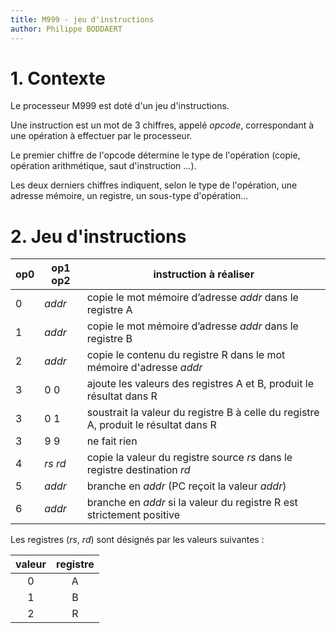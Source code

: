```yaml
---
title: M999 - jeu d'instructions
author: Philippe BODDAERT
---
```

# 1. Contexte

Le processeur M999 est doté d'un jeu d'instructions.

Une instruction est un mot de 3 chiffres, appelé _opcode_, correspondant à une opération à effectuer par le processeur.

Le premier chiffre de l'opcode détermine le type de l'opération (copie, opération arithmétique, saut d'instruction ...). 

Les deux derniers chiffres indiquent, selon le type de l'opération, une adresse mémoire, un registre, un sous-type d'opération...

# 2. Jeu d'instructions

| op0   | op1 op2   | instruction à réaliser                                       |
| ----- | --------- | ------------------------------------------------------------ |
| 0     | _addr_    | copie le mot mémoire d’adresse _addr_ dans le registre A     |
| 1     | _addr_    | copie le mot mémoire d’adresse _addr_ dans le registre B     |
| 2     | _addr_    | copie le contenu du registre R dans le mot mémoire d'adresse _addr_ |
| 3     | 0 0       | ajoute les valeurs des registres A et B, produit le résultat dans R |
| 3     | 0 1       | soustrait la valeur du registre B à celle du registre A, produit le résultat dans R |
| 3     | 9 9       | ne fait rien                                                 |
| 4     | _rs_ _rd_ | copie la valeur du registre source _rs_ dans le registre destination _rd_ |
| 5     | _addr_    | branche en _addr_ (PC reçoit la valeur _addr_)               |
| 6     | _addr_    | branche en _addr_ si la valeur du registre R est strictement positive |

Les registres (_rs_, _rd_) sont désignés par les valeurs suivantes :

valeur | registre
:------: | :--------:
0 | A
1 | B
2 | R

